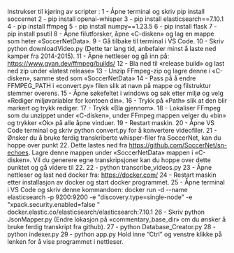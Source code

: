 Instrukser til kjøring av scripter : 
1 - Åpne terminal og skriv pip install soccernet
2 - pip install openai-whisper
3 - pip install elasticsearch==7.10.1
4 - pip install ffmpeg
5 - pip install numpy==1.23.5
6 - pip install flask
7 - pip install psutil
8 - Åpne filutforsker, åpne «C-disken» og lag en mappe som heter «SoccerNetData».
9 - Gå tilbake til terminal i VS Code.
10 - Skriv python downloadVideo.py (Dette tar lang tid, anbefaler minst å laste ned kamper fra 2014-2015).
11 - Åpne nettleser og gå inn på: https://www.gyan.dev/ffmpeg/builds/
12 - Bla ned til «release build» og last ned zip under «latest release»
13 - Unzip FFmpeg-zip og lagre denne i «C-disken», samme sted som «SoccerNetData»
14 - Pass på å endre FFMPEG_PATH i «convert.py» filen slik at navn på mappe og filstruktur stemmer overens.
15 - Åpne søkefeltet i windows og søk etter miljø og velg «Rediger miljøvariabler for kontoen din».
16 - Trykk på «Path» slik at den blir markert og trykk rediger.
17 - Trykk «Bla gjennom».
18 - Lokaliser FFmpeg som du unzippet under «C-disken», under FFmpeg mappen velger du «bin» og trykker «Ok» på alle åpne vinduer.
19 - Restart maskin.
20 - Åpne VS Code terminal og skriv python convert.py for å konvertere videofiler.
21 - Ønsker du å bruke ferdig transkriberte whisper-filer fra SoccerNet, kan du hoppe over punkt 22. Dette lastes ned fra https://github.com/SoccerNet/sn-echoes. Lagre denne mappen under «SoccerNetData» mappen i «C-disken».
Vil du generere egne transkripsjoner kan du hoppe over dette punktet og gå videre
til 22.
22 - python transcribe_videos.py
23 - Åpne nettleser og last ned docker fra: https://docker.com/
24 - Restart maskin etter installasjon av docker og start docker programmet.
25 - Åpne terminal i VS Code og skriv denne kommandoen: 
docker run -d --name elasticsearch -p 9200:9200 -e "discovery.type=single-node" -e "xpack.security.enabled=false " docker.elastic.co/elasticsearch/elasticsearch:7.10.1
26 - Skriv python JsonMapper.py (Endre lokasjon på «commentary_base_dir» om du ønsker å bruke ferdig transkript fra github).
27 - python Database_Creator.py
28 - python indexer.py
29 - python app.py Hold inne “Ctrl” og venstre klikke på lenken for å vise programmet i nettleser.
